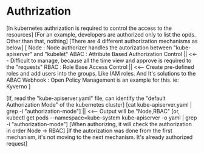 # Authrization
[In kubernetes authrization is required to control the access to the resources]
[For an example, developers are authorized only to list the opds. Other than that, nothing]
[There are 4 different authorization mechanisms as below]
[
    Node    : Node authorizer handles the autorization between "kube-apiserver" and "kubelet"
    ABAC    : Attribute Based Authorization Control || <<-- Difficult to manage, because all the time view and approve is required to the "requests"
    RBAC    : Role Base Access Control || <<-- Create pre-defined roles and add users into the groups. Like IAM roles. And It's solutions to the ABAC
    Webhook : Open Policy Management is an example for this. ie: Kyverno
] 

[If, read the "kube-apiserver.yaml" file, can identify the "default Authorization Mode" of the kubernetes cluster]
[cat kube-apiserver.yaml | grep -i "authorization-mode"] || <<-- Output will be "Node,RBAC"
[or, kubectl get pods --namespace=kube-system kube-apiserver -o yaml | grep -i "authorization-mode"]
[When authorizing, it will check the authorization in order Node -> RBAC]
[If the autorization was done from the first mechanism, it's not moving to the next mechanism. It's already authorized request]

